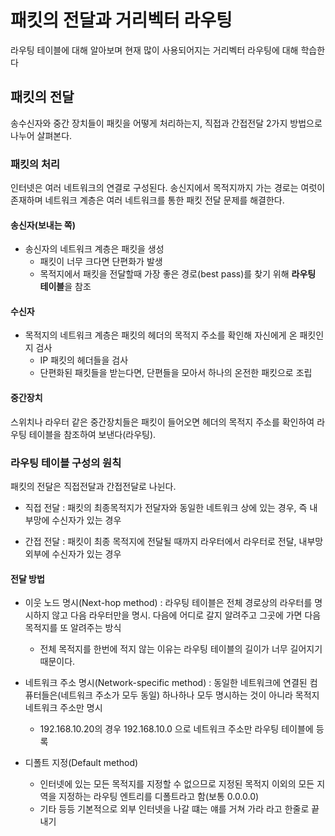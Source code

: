 # 패킷의 전달과 거리벡터 라우팅


라우팅 테이블에 대해 알아보며 현재 많이 사용되어지는 거리벡터 라우팅에 대해 학습한다


## 패킷의 전달

송수신자와 중간 장치들이 패킷을 어떻게 처리하는지, 직접과 간접전달 2가지 방법으로 나누어 살펴본다.

### 패킷의 처리

인터넷은 여러 네트워크의 연결로 구성된다. 송신지에서 목적지까지 가는 경로는 여럿이 존재하며 네트워크 계층은 여러 네트워크를 통한 패킷 전달 문제를 해결한다.

#### 송신자(보내는 쪽)

* 송신자의 네트워크 계층은 패킷을 생성
  * 패킷이 너무 크다면 단편화가 발생
  * 목적지에서 패킷을 전달할때 가장 좋은 경로(best pass)를 찾기 위해 **라우팅 테이블**을 참조

#### 수신자
* 목적지의 네트워크 계층은 패킷의 헤더의 목적지 주소를 확인해 자신에게 온 패킷인지 검사
  * IP 패킷의 헤더들을 검사
  * 단편화된 패킷들을 받는다면, 단편들을 모아서 하나의 온전한 패킷으로 조립

#### 중간장치
스위치나 라우터 같은 중간장치들은 패킷이 들어오면 헤더의 목적지 주소를 확인하여 라우팅 테이블을 참조하여 보낸다(라우팅).

### 라우팅 테이블 구성의 원칙
패킷의 전달은 직접전달과 간접전달로 나뉜다.

* 직접 전달 : 패킷의 최종목적지가 전달자와 동일한 네트워크 상에 있는 경우, 즉 내부망에 수신자가 있는 경우

* 간접 전달 : 패킷이 최종 목적지에 전달될 때까지 라우터에서 라우터로 전달, 내부망외부에 수신자가 있는 경우

#### 전달 방법

* 이웃 노드 명시(Next-hop method) : 라우팅 테이블은 전체 경로상의 라우터를 명시하지 않고 다음 라우터만을 명시. 다음에 어디로 갈지 알려주고 그곳에 가면 다음 목적지를 또 알려주는 방식
  * 전체 목적지를 한번에 적지 않는 이유는 라우팅 테이블의 길이가 너무 길어지기 때문이다.
  
* 네트워크 주소 명시(Network-specific method) : 동일한 네트워크에 연결된 컴퓨터들은(네트워크 주소가 모두 동일) 하나하나 모두 명시하는 것이 아니라 목적지 네트워크 주소만 명시
  * 192.168.10.20의 경우 192.168.10.0 으로 네트워크 주소만 라우팅 테이블에 등록
  
* 디폴트 지정(Default method)
  * 인터넷에 있는 모든 목적지를 지정할 수 없으므로 지정된 목적지 이외의 모든 지역을 지정하는 라우팅 엔트리를 디폴트라고 함(보통 0.0.0.0)
  * 기타 등등 기본적으로 외부 인터넷을 나갈 떄는 얘를 거쳐 가라 라고 한줄로 끝내기
  
